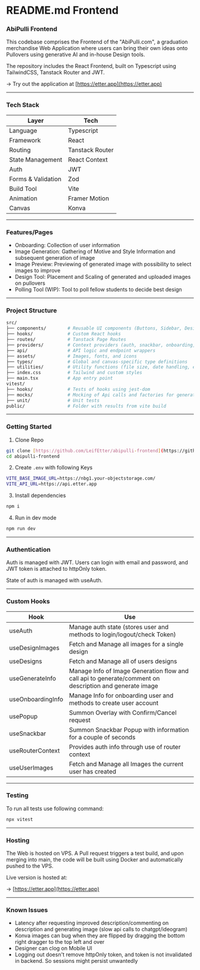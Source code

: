 # README.md Frontend

### AbiPulli Frontend

This codebase comprises the Frontend of the "AbiPulli.com", a graduation merchandise Web Application where users can bring their own ideas onto Pullovers using generative AI and in-house Design tools.

The repository includes the React Frontend, built on Typescript using TailwindCSS, Tanstack Router and JWT.

→ Try out the application at [https://etter.app](https://etter.app)

---

### Tech Stack

| Layer              | Tech            |
| ------------------ | --------------- |
| Language           | Typescript      |
| Framework          | React           |
| Routing            | Tanstack Router |
| State Management   | React Context   |
| Auth               | JWT             |
| Forms & Validation | Zod             |
| Build Tool         | Vite            |
| Animation          | Framer Motion   |
| Canvas             | Konva           |

---

### Features/Pages

- Onboarding: Collection of user information
- Image Generation: Gathering of Motive and Style Information and subsequent generation of image
- Image Preview: Previewing of generated image with possibility to select images to improve
- Design Tool: Placement and Scaling of generated and uploaded images on pullovers
- Polling Tool (WIP): Tool to poll fellow students to decide best design

---

### Project Structure

```bash
src/
├── components/        # Reusable UI components (Buttons, Sidebar, Designer, etc.)
├── hooks/             # Custom React hooks
├── routes/            # Tanstack Page Routes
├── providers/         # Context providers (auth, snackbar, onboarding, etc.)
├── api/               # API logic and endpoint wrappers
├── assets/            # Images, fonts, and icons
├── types/             # Global and canvas-specific type definitions
├── utilities/         # Utility functions (file size, date handling, etc.)
├── index.css          # Tailwind and custom styles
├── main.tsx           # App entry point
vitest/
├── hooks/             # Tests of hooks using jest-dom
├── mocks/             # Mocking of Api calls and factories for generating data
├── unit/              # Unit tests
public/                # Folder with results from vite build
```

---

### Getting Started

1. Clone Repo

```bash
git clone [https://github.com/LeifEtter/abipulli-frontend](https://github.com/LeifEtter/abipulli-frontend)
cd abipulli-frontend
```

2. Create `.env` with following Keys

```bash
VITE_BASE_IMAGE_URL=https://nbg1.your-objectstorage.com/
VITE_API_URL=https://api.etter.app
```

3. Install dependencies

```bash
npm i
```

4. Run in dev mode

```bash
npm run dev
```

---

### Authentication

Auth is managed with JWT. Users can login with email and password, and JWT token is attached to httpOnly token.

State of auth is managed with useAuth.

---

### Custom Hooks

| Hook              | Use                                                                                                     |
| ----------------- | ------------------------------------------------------------------------------------------------------- |
| useAuth           | Manage auth state (stores user and methods to login/logout/check Token)                                 |
| useDesignImages   | Fetch and Manage all images for a single design                                                         |
| useDesigns        | Fetch and Manage all of users designs                                                                   |
| useGenerateInfo   | Manage Info of Image Generation flow and call api to generate/comment on description and generate image |
| useOnboardingInfo | Manage Info for onboarding user and methods to create user account                                      |
| usePopup          | Summon Overlay with Confirm/Cancel request                                                              |
| useSnackbar       | Summon Snackbar Popup with information for a couple of seconds                                          |
| useRouterContext  | Provides auth info through use of router context                                                        |
| useUserImages     | Fetch and Manage all Images the current user has created                                                |

---

### Testing

To run all tests use following command:

```bash
npx vitest
```

---

### Hosting

The Web is hosted on VPS.
A Pull request triggers a test build, and upon merging into main, the code will be built using Docker and automatically pushed to the VPS.

Live version is hosted at:

→ [https://etter.app](https://etter.app)

---

### Known Issues

- Latency after requesting improved description/commenting on description and generating image (slow api calls to chatgpt/ideogram)
- Konva images can bug when they are flipped by dragging the bottom right dragger to the top left and over
- Designer can clog on Mobile UI
- Logging out doesn't remove httpOnly token, and token is not invalidated in backend. So sessions might persist unwantedly
